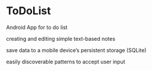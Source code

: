 # ToDoList
Android App for to do list

creating and editing simple text-based notes 

save data to a mobile device’s persistent storage (SQLite)

easily discoverable patterns to accept user input 
